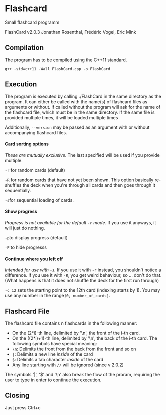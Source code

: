 # Flashcard
Small flashcard programm

FlashCard v2.0.3
Jonathan Rosenthal, Frédéric Vogel, Eric Mink

## Compilation
The program has to be compiled using the C++11 standard.

`g++ -std=c++11 -Wall FlashCard.cpp -o FlashCard`

## Execution
The program is executed by calling ./FlashCard in the same directory as the program.
It can either be called with the name(s) of flashcard files as arguments or without. If called without
the program will ask for the name of the flashcard file, which must be in the same directory. If the same file is provided multiple times, it will be loaded multiple times

Additionally, `--version` may be passed as an argument with or without accompanying flashcard files. 

#### Card sorting options

*These are mutually exclusive*. The last specified will be used if you provide multiple.

`-r` for random cards (default)

`-R` for random cards that have not yet been shown. This option basically re-shuffles the deck when you're through all cards and then goes through it sequentially.

`-s`for sequential loading of cards.

#### Show progress

*Progress is not available for the default `-r` mode*. If you use it anyways, it will just do nothing.

`-p`to display progress (default)

`-P` to hide progresss

#### Continue where you left off

*Intended for use with `-s`.* If you use it with `-r` instead, you shouldn't notice a difference. If you use it with `-R`, you get weird behaviour, so ... don't do that. (What happens is that it does not shuffle the deck for the first run through)

`-c 12` sets the starting point to the 12th card (indexing starts by 1). You may use any number in the range`]0, number_of_cards]`.

## Flashcard File
The flashcard file contains n flashcards in the following manner:
- On the (2*i)-th line, delimited by '\n', the front of the i-th card.
- On the ((2*i)+1)-th line, delimited by '\n', the back of the i-th card.
  The following symbols have special meaning:
- `\n`: Delimits the front from the back from the front and so on
- `|`:  Delimits a new line *inside* of the card
- `$`:  Delimits a tab character *inside* of the card
- Any line starting with `//` will be ignored (since v 2.0.2)

The symbols '|', '$' and '\n' also break the flow of the proram, requiring the user to type in enter to continue
the execution.

## Closing
Just press Ctrl+c

